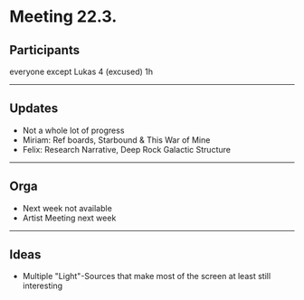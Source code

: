 # Meeting 22.3.

## Participants

everyone except Lukas 4 (excused)
1h

---


## Updates

  - Not a whole lot of progress
  - Miriam: Ref boards, Starbound & This War of Mine
  - Felix: Research Narrative, Deep Rock Galactic Structure

---


## Orga

  - Next week not available
  - Artist Meeting next week

---


## Ideas

  - Multiple "Light"-Sources that make most of the screen at least still interesting